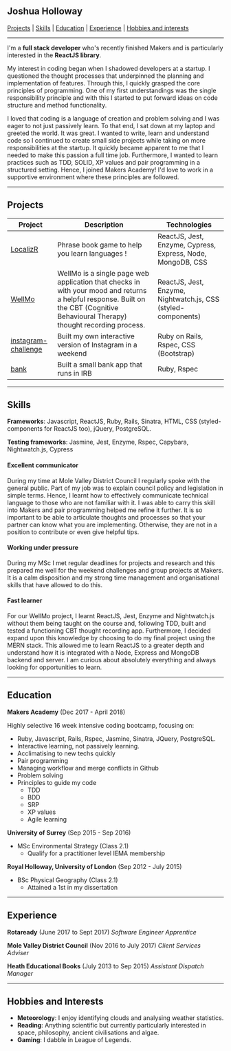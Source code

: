 ## Joshua Holloway

[Projects](#projects) | [Skills](#skills) | [Education](#education) | [Experience](#experience) | [Hobbies and interests](#interests)

***

I'm a **full stack developer** who's recently finished Makers and is particularly interested in the **ReactJS library**.

My interest in coding began when I shadowed developers at a startup. I questioned
the thought processes that underpinned the planning and implementation of features. Through this,
I quickly grasped the core principles of programming. One of my first understandings was the single
responsibility principle and with this I started to put forward ideas on code structure and method functionality.

I loved that coding is a language of creation and problem solving and I was eager to not just passively learn. 
To that end, I sat down at my laptop and greeted the world. It was great. I wanted to write, learn and understand
code so I continued to create small side projects while taking on more responsibilities at the startup. It quickly became
apparent to me that I needed to make this passion a full time job. Furthermore, I wanted to learn practices
such as TDD, SOLID, XP values and pair programming in a structured setting. Hence, I joined Makers Academy! I'd love
to work in a supportive environment where these principles are followed.

***

## <a name="projects">Projects</a>

| Project                                                                         | Description                                                                                                                                                                       | Technologies                                                 |
| --------------------------------------------------------------------------------|---------------------------------------------------------------------------------------------------------------------------------------------------------------------------------- | -------------------------------------------------------------|
| [LocalizR](https://github.com/JoshuaJFHolloway/LocalizR)                        | Phrase book game to help you learn languages !                                                                                                                                    | ReactJS, Jest, Enzyme, Cypress, Express, Node, MongoDB, CSS  |
| [WellMo](https://github.com/JoshuaJFHolloway/WellMo)                            | WellMo is a single page web application that checks in with your mood and returns a helpful response. Built on the CBT (Cognitive Behavioural Therapy) thought recording process. | ReactJS, Jest, Enzyme, Nightwatch.js, CSS (styled-components)|
| [instagram-challenge](https://github.com/JoshuaJFHolloway/instagram-challenge)  | Built my own interactive version of Instagram in a weekend                                                                                                                        | Ruby on Rails, Rspec, CSS (Bootstrap)                        |                      
| [bank](https://github.com/JoshuaJFHolloway/bank)                                | Built a small bank app that runs in IRB                                                                                                                                           | Ruby, Rspec                                                  |

***

## <a name="skills">Skills</a>

**Frameworks**: Javascript, ReactJS, Ruby, Rails, Sinatra, HTML, CSS (styled-components for ReactJS too), jQuery, PostgreSQL.

**Testing frameworks**: Jasmine, Jest, Enzyme, Rspec, Capybara, Nightwatch.js, Cypress



#### Excellent communicator

During my time at Mole Valley District Council I regularly spoke with the general public. Part of my
job was to explain council policy and legislation in simple terms. Hence, I learnt how to effectively
communicate technical language to those who are not familiar with it. I was able to carry this skill into 
Makers and pair programming helped me refine it further. It is so important to be able to articulate thoughts 
and processes so that your partner can know what you are implementing. Otherwise, they are not in a position
to contribute or even give helpful tips.


#### Working under pressure

During my MSc I met regular deadlines for projects and research and this prepared me well for the 
weekend challenges and group projects at Makers. It is a calm disposition and my strong time management
and organisational skills that have allowed to do this.


#### Fast learner

For our WellMo project, I learnt ReactJS, Jest, Enzyme and Nightwatch.js without them being taught on the course
and, following TDD, built and tested a functioning CBT thought recording app. Furthermore, I decided expand upon
this knowledge by choosing to do my final project using the MERN stack. This allowed me to learn ReactJS to a greater
depth and understand how it is integrated with a Node, Express and MongoDB backend and server. I am curious about absolutely
everything and always looking for opportunities to learn. 

***

## <a name="education">Education</a>

**Makers Academy** (Dec 2017 - April 2018)

Highly selective 16 week intensive coding bootcamp, focusing on:

- Ruby, Javascript, Rails, Rspec, Jasmine, Sinatra, JQuery, PostgreSQL.
- Interactive learning, not passively learning.
- Acclimatising to new techs quickly
- Pair programming
- Managing workflow and merge conflicts in Github
- Problem solving
- Principles to guide my code
    - TDD
    - BDD
    - SRP
    - XP values
    - Agile learning
    

**University of Surrey** (Sep 2015 - Sep 2016)

- MSc Environmental Strategy (Class 2.1)
    - Qualify for a practitioner level IEMA membership


**Royal Holloway, University of London** (Sep 2012 - July 2015)

- BSc Physical Geography (Class 2.1)
    - Attained a 1st in my dissertation

***

## <a name="experience">Experience</a>

**Rotaready** (June 2017 to Sept 2017) *Software Engineer Apprentice*

**Mole Valley District Council** (Nov 2016 to July 2017) *Client Services Adviser* 
 
**Heath Educational Books** (July 2013 to Sep 2015) *Assistant Dispatch Manager*  

***

## <a name="interests">Hobbies and Interests<a/>

- **Meteorology**: I enjoy identifying clouds and analysing weather statistics.
- **Reading**: Anything scientific but currently particularly interested in space, philosophy, ancient civilisations and algae.
- **Gaming**: I dabble in League of Legends.